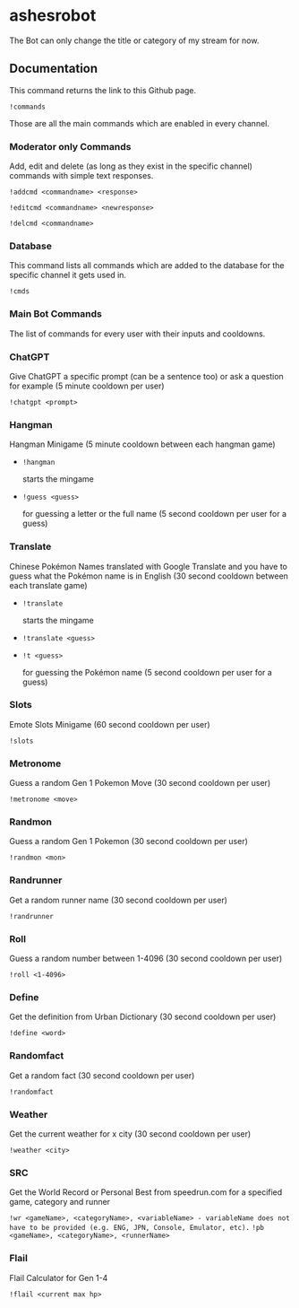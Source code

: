 # ashesrobot

The Bot can only change the title or category of my stream for now.

## Documentation

This command returns the link to this Github page.

`!commands`

Those are all the main commands which are enabled in every channel.

### Moderator only Commands

Add, edit and delete (as long as they exist in the specific channel) commands with simple text responses.

`!addcmd <commandname> <response>`

`!editcmd <commandname> <newresponse>`

`!delcmd <commandname>`

### Database

This command lists all commands which are added to the database for the specific channel it gets used in.

`!cmds`

### Main Bot Commands

The list of commands for every user with their inputs and cooldowns.

### ChatGPT

Give ChatGPT a specific prompt (can be a sentence too) or ask a question for example (5 minute cooldown per user)

`!chatgpt <prompt>`

### Hangman

Hangman Minigame (5 minute cooldown between each hangman game)

* `!hangman`
  
  starts the mingame

* `!guess <guess>`
  
  for guessing a letter or the full name (5 second cooldown per user for a guess)

### Translate

Chinese Pokémon Names translated with Google Translate and you have to guess what the Pokémon name is in English (30 second cooldown between each translate game)

* `!translate`
  
  starts the mingame

* `!translate <guess>`
* `!t <guess>`

  for guessing the Pokémon name (5 second cooldown per user for a guess)

### Slots

Emote Slots Minigame (60 second cooldown per user) 

`!slots`

### Metronome

Guess a random Gen 1 Pokemon Move (30 second cooldown per user)

`!metronome <move>`

### Randmon

Guess a random Gen 1 Pokemon (30 second cooldown per user) 

`!randmon <mon>`

### Randrunner

Get a random runner name (30 second cooldown per user)

`!randrunner`

### Roll

Guess a random number between 1-4096 (30 second cooldown per user)

`!roll <1-4096>`

### Define

Get the definition from Urban Dictionary (30 second cooldown per user)

`!define <word>`

### Randomfact

Get a random fact (30 second cooldown per user)

`!randomfact`

### Weather

Get the current weather for x city (30 second cooldown per user) 

`!weather <city>`

### SRC

Get the World Record or Personal Best from speedrun.com for a specified game, category and runner

`!wr <gameName>, <categoryName>, <variableName> - variableName does not have to be provided (e.g. ENG, JPN, Console, Emulator, etc).`
`!pb <gameName>, <categoryName>, <runnerName>`

### Flail

Flail Calculator for Gen 1-4

`!flail <current max hp>`
